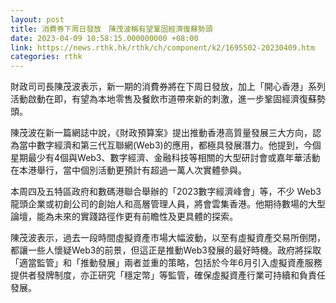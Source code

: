 ```yaml
---
layout: post
title: 消費券下周日發放　陳茂波稱有望鞏固經濟復蘇勢頭
date: 2023-04-09 10:58:15.000000000 +08:00
link: https://news.rthk.hk/rthk/ch/component/k2/1695502-20230409.htm
categories: rthk
---
```


財政司司長陳茂波表示，新一期的消費券將在下周日發放，加上「開心香港」系列活動啟動在即，有望為本地零售及餐飲市道帶來新的刺激，進一步鞏固經濟復蘇勢頭。

陳茂波在新一篇網誌中說，《財政預算案》提出推動香港高質量發展三大方向，認為當中數字經濟和第三代互聯網(Web3)的應用，都極具發展潛力。他提到，今個星期最少有4個與Web3、數字經濟、金融科技等相關的大型研討會或嘉年華活動在本港舉行，當中個別活動更預計有超過一萬人次實體參與。

本周四及五特區政府和數碼港聯合舉辦的「2023數字經濟峰會」等，不少 Web3 龍頭企業或初創公司的創始人和高層管理人員，將會雲集香港。他期待數場的大型論壇，能為未來的實踐路徑作更有前瞻性及更具體的探索。

陳茂波表示，過去一段時間虛擬資產巿場大幅波動，以至有虛擬資產交易所倒閉，都讓一些人懷疑Web3的前景，但這正是推動Web3發展的最好時機。政府將採取「適當監管」和「推動發展」兩者並重的策略，包括於今年6月引入虛擬資產服務提供者發牌制度，亦正研究「穩定幣」等監管，確保虛擬資產行業可持續和負責任發展。
